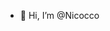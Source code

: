 - 👋 Hi, I’m @Nicocco

<!---
Nicocco/Nicocco is a ✨ special ✨ repository because its `README.md` (this file) appears on your GitHub profile.
You can click the Preview link to take a look at your changes.
--->
